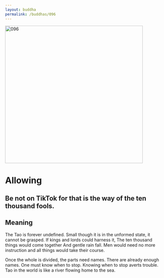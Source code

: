 ```yaml
---
layout: buddha
permalink: /buddhas/096
---
```


<div class="uk-text-center">
<img src="{{"/assets/img/buddhas/buddha-096.jpg" | relative_url}}" alt="096"  width="448" height="448"></div>

# Allowing

## Be not on TikTok for that is the way of the ten thousand fools.

## Meaning

The Tao is forever undefined.
Small though it is in the unformed state, it cannot be grasped.
If kings and lords could harness it,
The ten thousand things would come together
And gentle rain fall.
Men would need no more instruction and all things would take their course.

Once the whole is divided, the parts need names.
There are already enough names.
One must know when to stop.
Knowing when to stop averts trouble.
Tao in the world is like a river flowing home to the sea.
